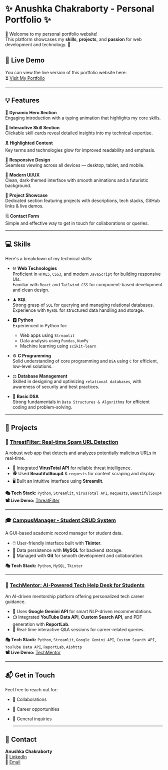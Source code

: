 # ✨ Anushka Chakraborty - Personal Portfolio ✨

👋 Welcome to my personal portfolio website!  
This platform showcases my **skills**, **projects**, and **passion** for web development and technology. 🚀
## 🎥 Live Demo

You can view the live version of this portfolio website here:  
⏳ [Visit My Portfolio](https://admirable-mandazi-8279ad.netlify.app/)


--- 

## 💡 Features

🎯 **Dynamic Hero Section**  
Engaging introduction with a typing animation that highlights my core skills.

🧠 **Interactive Skill Section**  
Clickable skill cards reveal detailed insights into my technical expertise.

🎗 **Highlighted Content**  
Key terms and technologies glow for improved readability and emphasis.

📱 **Responsive Design**  
Seamless viewing across all devices — desktop, tablet, and mobile.

🎨 **Modern UI/UX**  
Clean, dark-themed interface with smooth animations and a futuristic background.

📁 **Project Showcase**  
Dedicated section featuring projects with descriptions, tech stacks, GitHub links & live demos.

🗒 **Contact Form**  
Simple and effective way to get in touch for collaborations or queries.

---
## 💻 Skills

Here's a breakdown of my technical skills:

- 🌐 **Web Technologies**  
  Proficient in `HTML5`, `CSS3`, and modern `JavaScript` for building responsive UIs.  
  Familiar with `React` and `Tailwind CSS` for component-based development and clean design.

- ♟ **SQL**  
  Strong grasp of `SQL` for querying and managing relational databases.  
  Experience with `MySQL` for structured data handling and storage.

- 🅿 **Python**  
  Experienced in Python for:
  - Web apps using `Streamlit`
  - Data analysis using `Pandas`, `NumPy`
  - Machine learning using `scikit-learn`

- ⚙️ **C Programming**  
  Solid understanding of core programming and `DSA` using `C` for efficient, low-level solutions.

- ⚖ **Database Management**  
  Skilled in designing and optimizing `relational databases`, with awareness of security and best practices.

- 🧮 **Basic DSA**  
  Strong fundamentals in `Data Structures & Algorithms` for efficient coding and problem-solving.

---

## 🚀 Projects

### 🔐 [ThreatFilter: Real-time Spam URL Detection](https://github.com/Anushkachakraborty2005/ThreatFilter-URL-Detector)

A robust web app that detects and analyzes potentially malicious URLs in real-time.

- 🔗 Integrated **VirusTotal API** for reliable threat intelligence.
- 🕵️ Used **BeautifulSoup4** & `requests` for content scraping and display.
- 🖥️ Built an intuitive interface using **Streamlit**.

**🎭 Tech Stack:** `Python`, `Streamlit`, `VirusTotal API`, `Requests`, `BeautifulSoup4`  
**📽 Live Demo:** [ThreatFilter](https://threatfilter-url-detector-ccqbgqkascrccmkh7ksssc.streamlit.app/)

---

### 🎓 [CampusManager - Student CRUD System](https://github.com/Anushkachakraborty2005/CampusManager-Student-CRUD-System)

A GUI-based academic record manager for student data.

- 🖱️ User-friendly interface built with **Tkinter**.
- 💾 Data persistence with **MySQL** for backend storage.
- 🔄 Managed with **Git** for smooth development and collaboration.

**🎭 Tech Stack:** `Python`, `MySQL`, `Tkinter`

---

### 🤖 [TechMentor: AI-Powered Tech Help Desk for Students](https://github.com/Anushkachakraborty2005/tech-mentor-app)

An AI-driven mentorship platform offering personalized tech career guidance.

- 🧠 Uses **Google Gemini API** for smart NLP-driven recommendations.
- 📺 Integrated **YouTube Data API**, **Custom Search API**, and PDF generation with **ReportLab**.
- 🧩 Real-time interactive Q&A sessions for career-related queries.

**🎭 Tech Stack:** `Python`, `Streamlit`, `Google Gemini API`, `Custom Search API`, `YouTube Data API`, `ReportLab`, `Aiohttp`  
**📽 Live Demo:** [TechMentor](https://techmentor-app-9ibwtxjsepyxzpsv3skjp5.streamlit.app/)





---
## 📬 Get in Touch

Feel free to reach out for:
- 🤝 Collaborations  
- 💼 Career opportunities  
- 💌 General inquiries

  ---

 ## 📧 Contact

**Anushka Chakraborty**  
🔖 [LinkedIn](https://www.linkedin.com/in/anushka-chakraborty-006881311/)  
💌 [Email](mailto:anushkachakbotty@gmail.com)
